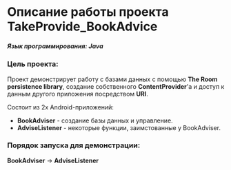 # Описание работы проекта TakeProvide_BookAdvice
##### Язык программирования: _Java_

### Цель проекта:
Проект демонстрирует работу с базами данных с помощью **The Room persistence library**, создание собственного **ContentProvider**'а и доступ к данным другого приложения посредством **URI**.

Состоит из 2х Android-приложений: 
* **BookAdviser** - создание базы данных и управление.
* **AdviseListener** - некоторые функции, заимстованные у BookAdviser.

### Порядок запуска для демонстрации: 
**BookAdviser** -> **AdviseListener**
